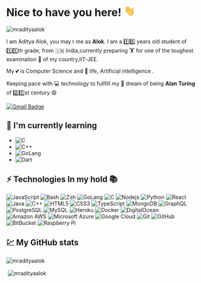 # Nice to have you here! <img src="wave.gif" width="30px" />
 <p align="left"> <img src="https://komarev.com/ghpvc/?username=mradityaalok" alt="mradityaalok" /> </p>

I am Aditya Alok, you may 📞 me as **Alok**. I am a 1️⃣5️⃣ years old student of 1️⃣1️⃣th grade, from 🇮🇳 India,currently preparing 🏋️ for one of the toughest examination 🧪 of my country,IIT-JEE.

My 💕 is Computer Science and 🧬 life, Artificial intelligence .

Keeping pace with 💻 technology to fullfill my 💭 dream of being **Alan Turing** of 2️⃣1️⃣st century 😄



[![Gmail Badge](https://img.shields.io/badge/-mradityaalkk21@gmail.com-c14438?style=flat-square&logo=Gmail&logoColor=white&link=mailto:mradityaalok21@gmail.com)](mailto:mradityaalok21@gmail.com)

## 🌱 I'm currently learning
- ![C](https://img.shields.io/badge/--black?style=flat-square&logo=c)
- ![C++](https://img.shields.io/badge/-++-black?style=flat-square&logo=c)
- ![GoLang](https://img.shields.io/badge/-GoLang-black?style=flat-square&logo=go)
- ![Dart](https://img.shields.io/badge/-Dart-black?style=flat-square&logo=dart)


## ⚡ Technologies In my hold 📚

![JavaScript](https://img.shields.io/badge/-JavaScript-black?style=flat-square&logo=javascript)
![Bash](https://img.shields.io/badge/-Bash-darkblue?style=flat-square&logo=bash)
![Zsh](https://img.shields.io/badge/-zsh-red?style=flat-square)
![GoLang](https://img.shields.io/badge/-Go-blue?style=flat-square&logo=go)
![C](https://img.shields.io/badge/--black?style=flat-square&logo=c)
![Nodejs](https://img.shields.io/badge/-Nodejs-black?style=flat-square&logo=Node.js)
![Python](https://img.shields.io/badge/-Python-black?style=flat-square&logo=Python)
![React](https://img.shields.io/badge/-React-black?style=flat-square&logo=react)
![Java](https://img.shields.io/badge/-java-E34A86?style=flat-square&logo=java)
![C++](https://img.shields.io/badge/-++-00599C?style=flat-square&logo=c)
![HTML5](https://img.shields.io/badge/-HTML5-E34F26?style=flat-square&logo=html5&logoColor=white)
![CSS3](https://img.shields.io/badge/-CSS3-1572B6?style=flat-square&logo=css3)
![TypeScript](https://img.shields.io/badge/-TypeScript-007ACC?style=flat-square&logo=typescript)
![MongoDB](https://img.shields.io/badge/-MongoDB-black?style=flat-square&logo=mongodb)
![GraphQL](https://img.shields.io/badge/-GraphQL-E10098?style=flat-square&logo=graphql)
![PostgreSQL](https://img.shields.io/badge/-PostgreSQL-336791?style=flat-square&logo=postgresql)
![MySQL](https://img.shields.io/badge/-MySQL-black?style=flat-square&logo=mysql)
![Heroku](https://img.shields.io/badge/-Heroku-430098?style=flat-square&logo=heroku)
![Docker](https://img.shields.io/badge/-Docker-black?style=flat-square&logo=docker)
![DigitalOcean](https://img.shields.io/badge/-Digital%20Ocean-darkblue?style=flat-square&logo=digitalocean)
![Amazon AWS](https://img.shields.io/badge/Amazon%20AWS-232F3E?style=flat-square&logo=amazon-aws)
![Microsoft Azure](https://img.shields.io/badge/Microsoft%20Azure-232F7E?style=flat-square&logo=microsoft-azure)
![Google Cloud](https://img.shields.io/badge/Google%20Cloud-black?style=flat-square&logo=google-cloud)
![Git](https://img.shields.io/badge/-Git-black?style=flat-square&logo=git)
![GitHub](https://img.shields.io/badge/-GitHub-181717?style=flat-square&logo=github)
![BitBucket](https://img.shields.io/badge/-BitBucket-darkblue?style=flat-square&logo=bitbucket)
![Raspberry Pi](https://img.shields.io/badge/-Raspberry%20Pi-C51A4A?style=flat-square&logo=Raspberry-Pi)


## 💹 My GitHub stats

<p><img align="center" src="https://github-readme-stats.vercel.app/api/top-langs/?username=mradityaalok&layout=compact&theme=prussian" alt="mradityaalok" /></p>

<p>&nbsp;<img align="center" src="https://github-readme-stats.vercel.app/api?username=mradityaalok&show_icons=true&include_all_commits=true&count_private=true&theme=prussian" alt="mradityaalok" /></p>
